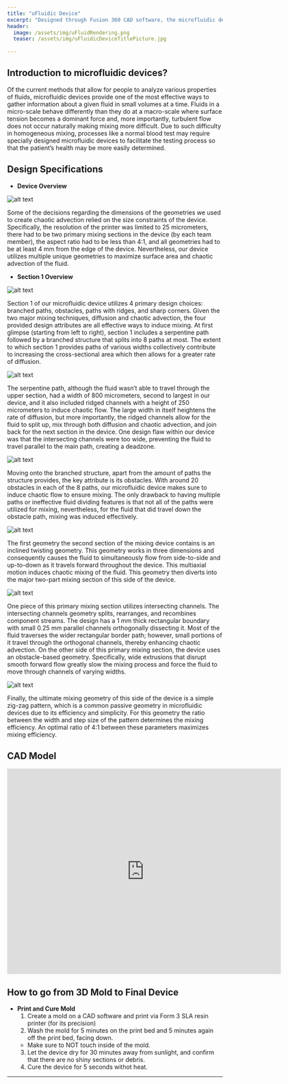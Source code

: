 ```yaml
---
title: "uFluidic Device"
excerpt: "Designed through Fusion 360 CAD software, the microfluidic device provies a much more effeicient way to "
header:
  image: /assets/img/uFluidRendering.png
  teaser: /assets/img/uFluidicDeviceTitlePicture.jpg
   
---
```


## Introduction to microfluidic devices?

   Of the current methods that allow for people to analyze various properties of fluids, microfluidic devices provide one of the most effective ways to gather information about a given fluid in small volumes at a time. Fluids in a micro-scale behave differently than they do at a macro-scale where surface tension becomes a dominant force and, more importantly, turbulent flow does not occur naturally making mixing more difficult. Due to such difficulty in homogeneous mixing, processes like a normal blood test may require specially designed microfluidic devices to facilitate the testing process so that the patient’s health may be more easily determined.

## Design Specifications

* **Device Overview**

![alt text](https://ChanwooLe2.github.io/assets/img/uFluidicDeviceDesignOverlook.jpg "Overview")

   Some of the decisions regarding the dimensions of the geometries we used to create chaotic advection relied on the size constraints of the device. Specifically, the resolution of the printer was limited to 25 micrometers, there had to be two primary mixing sections in the device (by each team member), the aspect ratio had to be less than 4:1, and all geometries had to be at least 4 mm from the edge of the device. Nevertheless, our device utilizes multiple unique geometries to maximize surface area and chaotic advection of the fluid. 

* **Section 1 Overview**

![alt text](https://ChanwooLe2.github.io/assets/img/uFLuid7.png "Sect1Overview")

   Section 1 of our microfluidic device utilizes 4 primary design choices: branched paths, obstacles, paths with ridges, and sharp corners. Given the two major mixing techniques, diffusion and chaotic advection, the four provided design attributes are all effective ways to induce mixing. At first glimpse (starting from left to right), section 1 includes a serpentine path followed by a branched structure that splits into 8 paths at most. The extent to which section 1 provides paths of various widths collectively contribute to increasing the cross-sectional area which then allows for a greater rate of diffusion.

![alt text](https://ChanwooLe2.github.io/assets/img/uFluid1.jpg "SerpentinePath")

   The serpentine path, although the fluid wasn’t able to travel through the upper section, had a width of 800 micrometers, second to largest in our device, and it also included ridged channels with a height of 250 micrometers to induce chaotic flow. The large width in itself heightens the rate of diffusion, but more importantly, the ridged channels allow for the fluid to split up, mix through both diffusion and chaotic advection, and join back for the next section in the device. One design flaw within our device was that the intersecting channels were too wide, preventing the fluid to travel parallel to the main path, creating a deadzone.

![alt text](https://ChanwooLe2.github.io/assets/img/uFluid2.jpg "BranchedStructure")

   Moving onto the branched structure, apart from the amount of paths the structure provides, the key attribute is its obstacles. With around 20 obstacles in each of the 8 paths, our microfluidic device makes sure to induce chaotic flow to ensure mixing. The only drawback to having multiple paths or ineffective fluid dividing features is that not all of the paths were utilized for mixing, nevertheless, for the fluid that did travel down the obstacle path, mixing was induced effectively.

![alt text](https://ChanwooLe2.github.io/assets/img/uFluid3.jpg "InclineGeometry")

   The first geometry the second section of the mixing device contains is an inclined twisting geometry. This geometry works in three dimensions and consequently causes the fluid to simultaneously flow from side-to-side and up-to-down as it travels forward throughout the device. This multiaxial motion induces chaotic mixing of the fluid. This geometry then diverts into the major two-part mixing section of this side of the device. 

![alt text](https://ChanwooLe2.github.io/assets/img/uFluid45.jpg "IntersectingChannels")

   One piece of this primary mixing section utilizes intersecting channels. The intersecting channels geometry splits, rearranges, and recombines component streams. The design has a 1 mm thick rectangular boundary with small 0.25 mm parallel channels orthogonally dissecting it. Most of the fluid traverses the wider rectangular border path; however, small portions of it travel through the orthogonal channels, thereby enhancing chaotic advection. On the other side of this primary mixing section, the device uses an obstacle-based geometry. Specifically, wide extrusions that disrupt smooth forward flow greatly slow the mixing process and force the fluid to move through channels of varying widths.

![alt text](https://ChanwooLe2.github.io/assets/img/uFluid5.png "ZigZag")

   Finally, the ultimate mixing geometry of this side of the device is a simple zig-zag pattern, which is a common passive geometry in microfluidic devices due to its efficiency and simplicity. For this geometry the ratio between the width and step size of the pattern determines the mixing efficiency. An optimal ratio of 4:1 between these parameters maximizes mixing efficiency.

## CAD Model
<iframe src="https://vanderbilt643.autodesk360.com/shares/public/SH512d4QTec90decfa6e4cdffd816f228146?mode=embed" width="640" height="480" allowfullscreen="true" webkitallowfullscreen="true" mozallowfullscreen="true"  frameborder="0"></iframe>

## How to go from 3D Mold to Final Device

* **Print and Cure Mold**
  1. Create a mold on a CAD software and print via Form 3 SLA resin printer (for its precision)
  2. Wash the mold for 5 minutes on the print bed and 5 minutes again off the print bed, facing down.
    * Make sure to NOT touch inside of the mold.
  3. Let the device dry for 30 minutes away from sunlight, and confirm that there are no shiny sections or debris.
  4. Cure the device for 5 seconds withot heat.
* **
